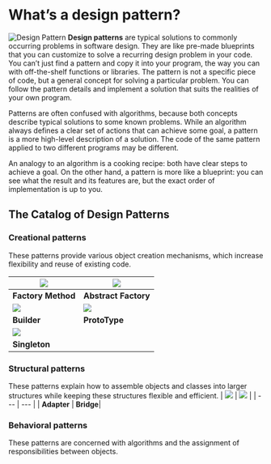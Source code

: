 # What’s a design pattern?
![Design Pattern]()
**Design patterns** are typical solutions to commonly occurring problems in software design. They are like pre-made blueprints that you can customize to solve a recurring design problem in your code.
You can’t just find a pattern and copy it into your program, the way you can with off-the-shelf functions or libraries. The pattern is not a specific piece of code, but a general concept for solving a particular problem. You can follow the pattern details and implement a solution that suits the realities of your own program.

Patterns are often confused with algorithms, because both concepts describe typical solutions to some known problems. While an algorithm always defines a clear set of actions that can achieve some goal, a pattern is a more high-level description of a solution. The code of the same pattern applied to two different programs may be different.

An analogy to an algorithm is a cooking recipe: both have clear steps to achieve a goal. On the other hand, a pattern is more like a blueprint: you can see what the result and its features are, but the exact order of implementation is up to you.

## The Catalog of Design Patterns
### Creational patterns
These patterns provide various object creation mechanisms, which increase flexibility and reuse of existing code.

| ![](https://refactoring.guru/images/patterns/cards/factory-method-mini-2x.png) | ![](https://refactoring.guru/images/patterns/cards/abstract-factory-mini-2x.png) |
| --- | --- |
| **Factory Method** | **Abstract Factory**|
| ![](https://refactoring.guru/images/patterns/cards/builder-mini-2x.png) | ![](https://refactoring.guru/images/patterns/cards/prototype-mini-2x.png) |
| **Builder** | **ProtoType**|
| ![](https://refactoring.guru/images/patterns/cards/singleton-mini-2x.png) |
| **Singleton** |

### Structural patterns
These patterns explain how to assemble objects and classes into larger structures while keeping these structures flexible and efficient.
| ![](https://refactoring.guru/images/patterns/cards/adapter-mini-2x.png) | ![](https://refactoring.guru/images/patterns/cards/bridge-mini-2x.png) |
| --- | --- |
| **Adapter** | **Bridge**|


### Behavioral patterns
These patterns are concerned with algorithms and the assignment of responsibilities between objects.



